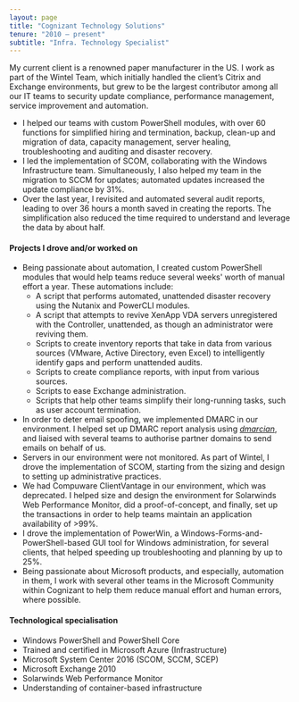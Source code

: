 ```yaml
---
layout: page
title: "Cognizant Technology Solutions"
tenure: "2010 – present"
subtitle: "Infra. Technology Specialist"
---
```


My current client is a renowned paper manufacturer in the US. I work as part of the Wintel Team, which initially handled the client’s Citrix and Exchange environments, but grew to be the largest contributor among all our IT teams to security update compliance, performance management, service improvement and automation.
- I helped our teams with custom PowerShell modules, with over 60 functions for
simplified hiring and termination, backup, clean-up and migration of data, capacity management, server healing, troubleshooting and auditing and disaster recovery.
- I led the implementation of SCOM, collaborating with the Windows Infrastructure team. Simultaneously, I also helped my team in the migration to
SCCM for updates; automated updates increased the update compliance by 31%.
- Over the last year, I revisited and automated several audit reports, leading to over 36 hours a month saved in creating the reports. The simplification also
reduced the time required to understand and leverage the data by about half.
<!--more-->

#### Projects I drove and/or worked on

- Being passionate about automation, I created custom PowerShell modules that would help teams reduce several weeks' worth of manual effort a year. These automations include:
  - A script that performs automated, unattended disaster recovery using the Nutanix and PowerCLI modules.
  - A script that attempts to revive XenApp VDA servers unregistered with the Controller, unattended, as though an administrator were reviving them.
  - Scripts to create inventory reports that take in data from various sources (VMware, Active Directory, even Excel) to intelligently identify gaps and perform unattended audits.
  - Scripts to create compliance reports, with input from various sources.
  - Scripts to ease Exchange administration.
  - Scripts that help other teams simplify their long-running tasks, such as user account termination.
- In order to deter email spoofing, we implemented DMARC in our environment. I helped set up DMARC report analysis using _[dmarcian](https://dmarcian.com/)_, and liaised with several teams to authorise partner domains to send emails on behalf of us.
- Servers in our environment were not monitored. As part of Wintel, I drove the implementation of SCOM, starting from the sizing and design to setting up administrative practices.
- We had Compuware ClientVantage in our environment, which was deprecated. I helped size and design the environment for Solarwinds Web Performance Monitor, did a proof-of-concept, and finally, set up the transactions in order to help teams maintain an application availability of >99%.
- I drove the implementation of PowerWin, a Windows-Forms-and-PowerShell-based GUI tool for Windows administration, for several clients, that helped speeding up troubleshooting and planning by up to 25%.
- Being passionate about Microsoft products, and especially, automation in them, I work with several other teams in the Microsoft Community within Cognizant to help them reduce manual effort and human errors, where possible.

#### Technological specialisation

- Windows PowerShell and PowerShell&nbsp;Core
- Trained and certified in Microsoft Azure (Infrastructure)
- Microsoft System Center&nbsp;2016 (SCOM, SCCM, SCEP)
- Microsoft Exchange&nbsp;2010
- Solarwinds Web Performance Monitor
- Understanding of container-based infrastructure
